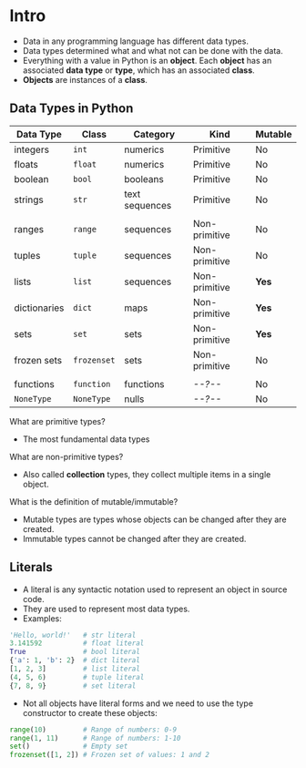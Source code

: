 # Intro

* Data in any programming language has different data types.
* Data types determined what and what not can be done with the data.
* Everything with a value in Python is an **object**. Each **object** has an associated **data type** or **type**, which has an associated **class**.
* **Objects** are instances of a **class**.

## Data Types in Python

|Data Type|Class|Category|Kind|Mutable|
|---|---|---|---|---|
|integers|`int`|numerics|Primitive|No|
|floats|`float`|numerics|Primitive|No|
|boolean|`bool`|booleans|Primitive|No|
|strings|`str`|text sequences|Primitive|No|
||||||
|ranges|`range`|sequences|Non-primitive|No|
|tuples|`tuple`|sequences|Non-primitive|No|
|lists|`list`|sequences|Non-primitive|**Yes**|
|dictionaries|`dict`|maps|Non-primitive|**Yes**|
|sets|`set`|sets|Non-primitive|**Yes**|
|frozen sets|`frozenset`|sets|Non-primitive|No|
||||||
|functions|`function`|functions|_--?--_|No|
|`NoneType`|`NoneType`|nulls|_--?--_|No|

What are primitive types?

* The most fundamental data types

What are non-primitive types?

* Also called **collection** types, they collect multiple items in a single object.

What is the definition of mutable/immutable?

* Mutable types are types whose objects can be changed after they are created.
* Immutable types cannot be changed after they are created.

## Literals

* A literal is any syntactic notation used to represent an object in source code.
* They are used to represent most data types.
* Examples:

```python
'Hello, world!'   # str literal
3.141592          # float literal
True              # bool literal
{'a': 1, 'b': 2}  # dict literal
[1, 2, 3]         # list literal
(4, 5, 6)         # tuple literal
{7, 8, 9}         # set literal
```

* Not all objects have literal forms and we need to use the type constructor to create these objects:

``` python
range(10)         # Range of numbers: 0-9
range(1, 11)      # Range of numbers: 1-10
set()             # Empty set
frozenset([1, 2]) # Frozen set of values: 1 and 2
```
